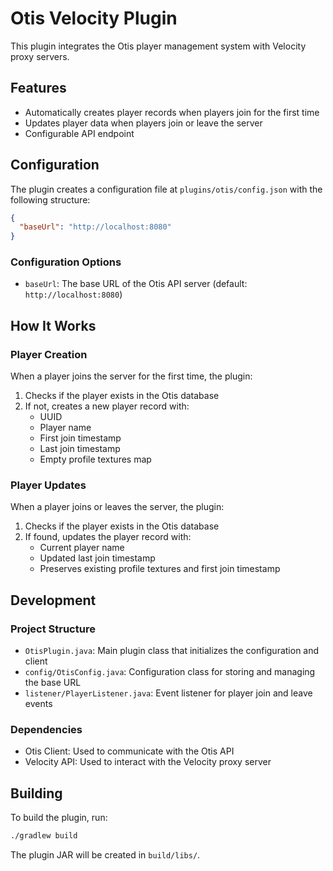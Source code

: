 # Otis Velocity Plugin

This plugin integrates the Otis player management system with Velocity proxy servers.

## Features

- Automatically creates player records when players join for the first time
- Updates player data when players join or leave the server
- Configurable API endpoint

## Configuration

The plugin creates a configuration file at `plugins/otis/config.json` with the following structure:

```json
{
  "baseUrl": "http://localhost:8080"
}
```

### Configuration Options

- `baseUrl`: The base URL of the Otis API server (default: `http://localhost:8080`)

## How It Works

### Player Creation

When a player joins the server for the first time, the plugin:
1. Checks if the player exists in the Otis database
2. If not, creates a new player record with:
   - UUID
   - Player name
   - First join timestamp
   - Last join timestamp
   - Empty profile textures map

### Player Updates

When a player joins or leaves the server, the plugin:
1. Checks if the player exists in the Otis database
2. If found, updates the player record with:
   - Current player name
   - Updated last join timestamp
   - Preserves existing profile textures and first join timestamp

## Development

### Project Structure

- `OtisPlugin.java`: Main plugin class that initializes the configuration and client
- `config/OtisConfig.java`: Configuration class for storing and managing the base URL
- `listener/PlayerListener.java`: Event listener for player join and leave events

### Dependencies

- Otis Client: Used to communicate with the Otis API
- Velocity API: Used to interact with the Velocity proxy server

## Building

To build the plugin, run:

```bash
./gradlew build
```

The plugin JAR will be created in `build/libs/`.